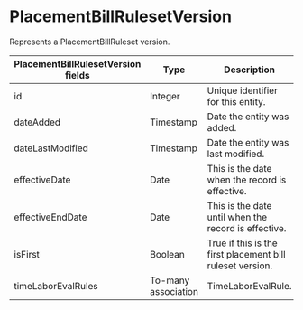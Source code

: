 # PlacementBillRulesetVersion

Represents a PlacementBillRuleset version.

<table>
    <colgroup>
        <col width="20%" />
        <col width="20%" />
        <col width="20%" />
        <col width="20%" />
        <col width="20%" />
    </colgroup>
    <thead>
        <tr class="header">
            <th>PlacementBillRulesetVersion fields</th>
            <th>Type</th>
            <th>Description</th>
            <th>Not null</th>
            <th>Read-only</th>
        </tr>
    </thead>
    <tbody>
        <tr class="even">
            <td>id</td>
            <td>Integer</td>
            <td>Unique identifier for this entity.</td>
            <td>X</td>
            <td>X</td>
        </tr>
        <tr class="odd">
            <td>dateAdded</td>
            <td>Timestamp</td>
            <td>Date the entity was added.</td>
            <td>X</td>
            <td>X</td>
        </tr>
        <tr class="even">
            <td>dateLastModified</td>
            <td>Timestamp</td>
            <td>Date the entity was last modified.</td>
            <td>X</td>
            <td>X</td>
        </tr>
        <tr class="odd">
            <td>effectiveDate</td>
            <td>Date</td>
            <td>This is the date when the record is effective.</td>
            <td>X</td>
            <td></td>
        </tr>
        <tr class="even">
            <td>effectiveEndDate</td>
            <td>Date</td>
            <td>This is the date until when the record is effective.</td>
            <td></td>
            <td></td>
        </tr>
        <tr class="odd">
            <td>isFirst</td>
            <td>Boolean</td>
            <td>True if this is the first placement bill ruleset version.</td>
            <td>X</td>
            <td></td>
        </tr>
        <tr class="even">
            <td>timeLaborEvalRules</td>
            <td>To-many association</td>
            <td>TimeLaborEvalRule.</td>
            <td></td>
            <td></td>
        </tr>
    </tbody>
</table>
